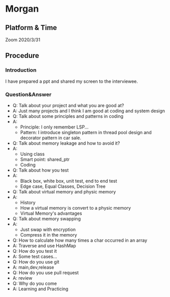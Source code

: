 # Morgan

## Platform & Time

Zoom 2020/3/31

## Procedure

### Introduction

I have prepared a ppt and shared my screen to the interviewee.

### Question&Answer

- Q: Talk about your project and what you are good at?
- A: Just many projects and I think I am good at coding and system design
- Q: Talk about some principles and patterns in coding
- A: 
  - Principle: I only remember LSP...
  - Pattern: I introduce singleton pattern in thread pool design and decorator pattern in car sale.
- Q: Talk about memory leakage and how to avoid it?
- A:
  - Using class
  - Smart point: shared_ptr
  - Coding
- Q: Talk about how you test
- A:
  - Black box, white box, unit test, end to end test
  - Edge case, Equal Classes, Decision Tree
- Q: Talk about virtual memory and physic memory
- A:
  - History
  - How a virtual memory is convert to a physic memory
  - Virtual Memory's advantages
- Q: Talk about memory swapping
- A:
  - Just swap with encryption
  - Compress it in the memory
- Q: How to calculate how many times a char occurred in an array
- A: Traverse and use HashMap
- Q: How do you test it
- A: Some test cases...
- Q: How do you use git
- A: main,dev,release
- Q: How do you use pull request
- A: review
- Q: Why do you come
- A: Learning and Practicing